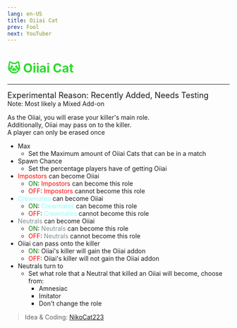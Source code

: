 ```yaml
---
lang: en-US
title: Oiiai Cat
prev: Fool
next: YouTuber
---
```


# <font color=#2bdb2b>🐱 <b>Oiiai Cat</b></font> <Badge text="Addon" type="tip" vertical="middle"/>
---
<font size=4em>Experimental Reason: Recently Added, Needs Testing</font><br>
Note: Most likely a Mixed Add-on

As the Oiiai, you will erase your killer's main role.<br>
Additionally, Oiiai may pass on to the killer.<br>
A player can only be erased once
* Max
  * Set the Maximum amount of Oiiai Cats that can be in a match
* Spawn Chance
  * Set the percentage players have of getting Oiiai
* <font color=red>Impostors</font> can become Oiiai
  * <font color=green>ON</font>: <font color=red>Impostors</font> can become this role
  * <font color=red>OFF</font>: <font color=red>Impostors</font> cannot become this role
* <font color=#8cffff>Crewmates</font> can become Oiiai
  * <font color=green>ON</font>: <font color=#8cffff>Crewmates</font> can become this role
  * <font color=red>OFF</font>: <font color=#8cffff>Crewmates</font> cannot become this role
* <font color=#7f8c8d>Neutrals</font> can become Oiiai
  * <font color=green>ON</font>: <font color=#7f8c8d>Neutrals</font> can become this role
  * <font color=red>OFF</font>: <font color=#7f8c8d>Neutrals</font> cannot become this role
* Oiiai can pass onto the killer
  * <font color=green>ON</font>: Oiiai's killer will gain the Oiiai addon
  * <font color=red>OFF</font>: Oiiai's killer will not gain the Oiiai addon
* Neutrals turn to
  * Set what role that a Neutral that killed an Oiiai will become, choose from:
    * Amnesiac
    * Imitator
    * Don't change the role

> Idea & Coding: [NikoCat223](https://github.com/NikoCat233)